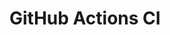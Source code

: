 # GitHub Actions CI

























































































































































































































































































































































































































































































































































































































































































































































































































































































































































































































































































































































































































































































































































































































































































































































































































































































































































































































































































































































































































































































































































































































































































































































































































































































































































































































































